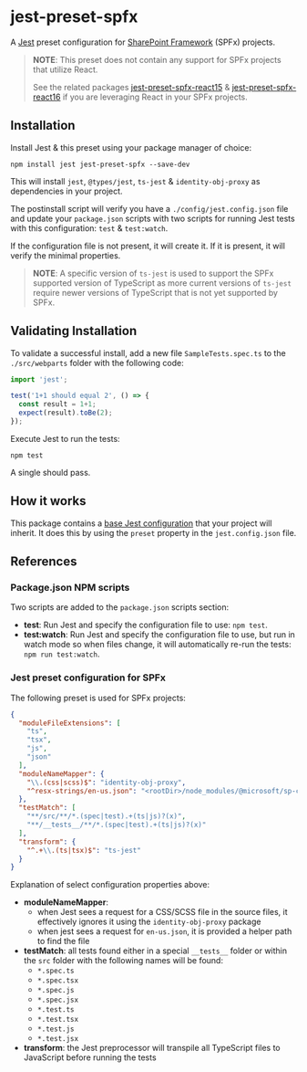 # jest-preset-spfx

A [Jest](http://facebook.github.io/jest) preset configuration for [SharePoint Framework](https://docs.microsoft.com/sharepoint/dev/spfx/sharepoint-framework-overview) (SPFx) projects.

> **NOTE**: This preset does not contain any support for SPFx projects that utilize React.
>
> See the related packages [jest-preset-spfx-react15](https://www.npmjs.com/package/@voitanos/jest-preset-spfx-react15) & [jest-preset-spfx-react16](https://www.npmjs.com/package/@voitanos/jest-preset-spfx-react16) if you are leveraging React in your SPFx projects.

## Installation

Install Jest & this preset using your package manager of choice:

```shell
npm install jest jest-preset-spfx --save-dev
```

This will install `jest`, `@types/jest`, `ts-jest` & `identity-obj-proxy` as dependencies in your project.

The postinstall script will verify you have a `./config/jest.config.json` file and update your `package.json` scripts with two scripts for running Jest tests with this configuration: `test` & `test:watch`.

If the configuration file is not present, it will create it. If it is present, it will verify the minimal properties.

> **NOTE**: A specific version of `ts-jest` is used to support the SPFx supported version of TypeScript as more current versions of `ts-jest` require newer versions of TypeScript that is not yet supported by SPFx.

## Validating Installation

To validate a successful install, add a new file `SampleTests.spec.ts` to the `./src/webparts` folder with the following code:

```ts
import 'jest';

test('1+1 should equal 2', () => {
  const result = 1+1;
  expect(result).toBe(2);
});
```

Execute Jest to run the tests:

```shell
npm test
```

A single should pass.

## How it works

This package contains a [base Jest configuration](https://github.com/Voitanos/jest-preset-spfx/blob/master/jest-preset.json) that your project will inherit. It does this by using the `preset` property in the `jest.config.json` file.

## References

### Package.json NPM scripts

Two scripts are added to the `package.json` scripts section:

- **test**: Run Jest and specify the configuration file to use: `npm test`.
- **test:watch**: Run Jest and specify the configuration file to use, but run in watch mode so when files change, it will automatically re-run the tests: `npm run test:watch`.

### Jest preset configuration for SPFx

The following preset is used for SPFx projects:

```json
{
  "moduleFileExtensions": [
    "ts",
    "tsx",
    "js",
    "json"
  ],
  "moduleNameMapper": {
    "\\.(css|scss)$": "identity-obj-proxy",
    "^resx-strings/en-us.json": "<rootDir>/node_modules/@microsoft/sp-core-library/lib/resx-strings/en-us.json"
  },
  "testMatch": [
    "**/src/**/*.(spec|test).+(ts|js)?(x)",
    "**/__tests__/**/*.(spec|test).+(ts|js)?(x)"
  ],
  "transform": {
    "^.+\\.(ts|tsx)$": "ts-jest"
  }
}
```

Explanation of select configuration properties above:

- **moduleNameMapper**:
  - when Jest sees a request for a CSS/SCSS file in the source files, it effectively ignores it using the `identity-obj-proxy` package
  - when jest sees a request for `en-us.json`, it is provided a helper path to find the file
- **testMatch**: all tests found either in a special `__tests__` folder or within the `src` folder with the following names will be found:
  - `*.spec.ts`
  - `*.spec.tsx`
  - `*.spec.js`
  - `*.spec.jsx`
  - `*.test.ts`
  - `*.test.tsx`
  - `*.test.js`
  - `*.test.jsx`
- **transform**: the Jest preprocessor will transpile all TypeScript files to JavaScript before running the tests
